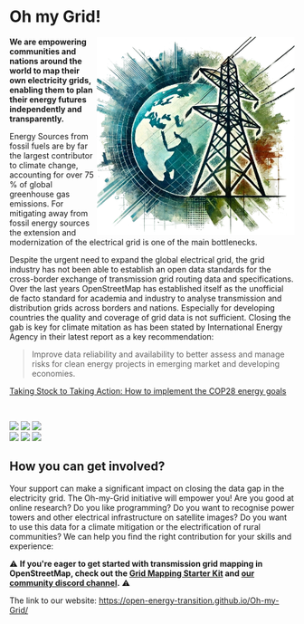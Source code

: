 # Oh my Grid!
<img src= docs/images/logo.png align="right" width="350">__**We are empowering communities and nations around the world to map their own electricity grids, enabling them to plan their energy futures independently and transparently.**__ <br>

Energy Sources from fossil fuels are by far the largest contributor to climate change, accounting for over 75 % of global greenhouse gas emissions. For mitigating away from fossil energy sources the extension and modernization of the electrical grid is one of the main bottlenecks. 

Despite the urgent need to expand the global electrical grid, the grid industry has not been able to establish an open data standards for the cross-border exchange of transmission grid routing data and specifications. Over the last years OpenStreetMap has established itself as the unofficial de facto standard for academia and industry to analyse transmission and distribution grids across borders and nations. Especially for developing countries the quality and coverage of grid data is not sufficient. Closing the gab is key for climate mitation as has been stated by International Energy Agency in their latest report as a key recommendation: 
> Improve data reliability and availability to better assess and manage risks for clean energy projects in emerging market and developing economies.

[Taking Stock to Taking Action: How to implement the COP28 energy goals](https://iea.blob.core.windows.net/assets/f2f6dbe0-ee3d-4ffc-ac8b-b811a868b9b1/FromTakingStocktoTakingAction.pdf)

<br>

[![](https://badgen.net/badge/See/Wiki/A2CDAE?scale=1.6)](https://wiki.openstreetmap.org/wiki/Organised_Editing/Activities/Electricity_Grid_Mapping) [![](https://badgen.net/badge/Follow/Tutorial/A2CDAE?scale=1.6)](https://open-energy-transition.github.io/Grid-mappers/starter-kit/) [![](https://badgen.net/badge/Join/DiscordGroup/A2CDAE?scale=1.6)](https://discord.gg/a5znpdFWfD)  
[![](https://badgen.net/badge/Use/Tools/A2CDAE?scale=1.6)](https://open-energy-transition.github.io/Grid-mappers/tools/) [![](https://badgen.net/badge/Find/AwesomeList/A2CDAE?scale=1.6)](https://github.com/open-energy-transition/Awesome-Electric-Grid-Mapping) [![](https://badgen.net/badge/Icon/Contribute/A2CDAE?scale=1.6&label=%F0%9F%9A%80)](https://open-energy-transition.github.io/Grid-mappers/contributing/)


## How you can get involved?
Your support can make a significant impact on closing the data gap in the electricity grid. The Oh-my-Grid initiative will empower you! Are you good at online research? Do you like programming? Do you want to recognise power towers and other electrical infrastructure on satellite images? Do you want to use this data for a climate mitigation or the electrification of rural communities? We can help you find the right contribution for your skills and experience:

⚠️ **If you're eager to get started with transmission grid mapping in OpenStreetMap, check out the [Grid Mapping Starter Kit](https://github.com/open-energy-transition/grid-mapping-starter-kit) and [our community discord channel](https://discord.gg/a5znpdFWfD).** ⚠️

The link to our website:
https://open-energy-transition.github.io/Oh-my-Grid/
